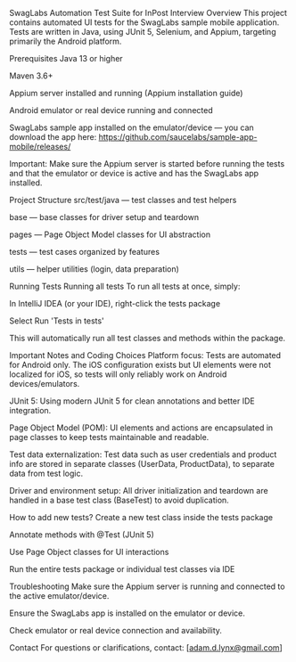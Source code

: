 SwagLabs Automation Test Suite for InPost Interview
Overview
This project contains automated UI tests for the SwagLabs sample mobile application.
Tests are written in Java, using JUnit 5, Selenium, and Appium, targeting primarily the Android platform.

Prerequisites
Java 13 or higher

Maven 3.6+

Appium server installed and running (Appium installation guide)

Android emulator or real device running and connected

SwagLabs sample app installed on the emulator/device — you can download the app here:
https://github.com/saucelabs/sample-app-mobile/releases/

Important: Make sure the Appium server is started before running the tests and that the emulator or device is active and has the SwagLabs app installed.

Project Structure
src/test/java — test classes and test helpers

base — base classes for driver setup and teardown

pages — Page Object Model classes for UI abstraction

tests — test cases organized by features

utils — helper utilities (login, data preparation)

Running Tests
Running all tests
To run all tests at once, simply:

In IntelliJ IDEA (or your IDE), right-click the tests package

Select Run 'Tests in tests'

This will automatically run all test classes and methods within the package.

Important Notes and Coding Choices
Platform focus:
Tests are automated for Android only.
The iOS configuration exists but UI elements were not localized for iOS, so tests will only reliably work on Android devices/emulators.

JUnit 5:
Using modern JUnit 5 for clean annotations and better IDE integration.

Page Object Model (POM):
UI elements and actions are encapsulated in page classes to keep tests maintainable and readable.

Test data externalization:
Test data such as user credentials and product info are stored in separate classes (UserData, ProductData), to separate data from test logic.

Driver and environment setup:
All driver initialization and teardown are handled in a base test class (BaseTest) to avoid duplication.

How to add new tests?
Create a new test class inside the tests package

Annotate methods with @Test (JUnit 5)

Use Page Object classes for UI interactions

Run the entire tests package or individual test classes via IDE

Troubleshooting
Make sure the Appium server is running and connected to the active emulator/device.

Ensure the SwagLabs app is installed on the emulator or device.

Check emulator or real device connection and availability.

Contact
For questions or clarifications, contact: [adam.d.lynx@gmail.com]
